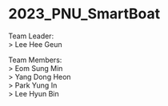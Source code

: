 # 2023_PNU_SmartBoat

Team Leader:  
    > Lee Hee Geun
  
Team Members:  
    > Eom Sung Min  
    > Yang Dong Heon  
    > Park Yung In  
    > Lee Hyun Bin  
